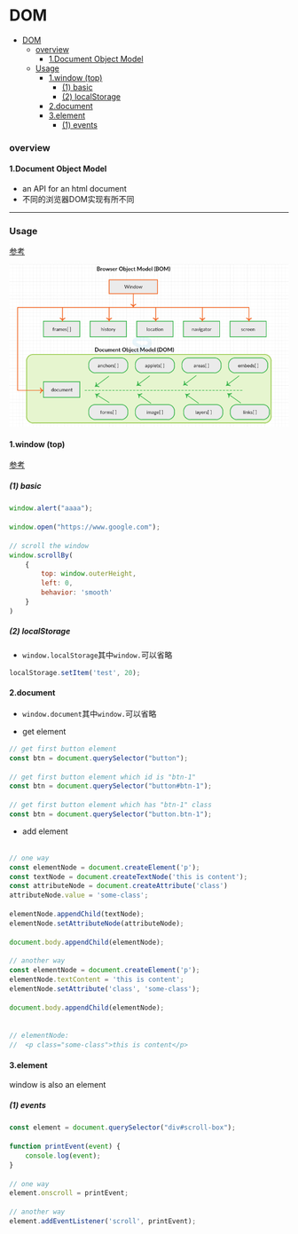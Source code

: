 # DOM


<!-- @import "[TOC]" {cmd="toc" depthFrom=1 depthTo=6 orderedList=false} -->

<!-- code_chunk_output -->

- [DOM](#dom)
    - [overview](#overview)
      - [1.Document Object Model](#1document-object-model)
    - [Usage](#usage)
      - [1.window (top)](#1window-top)
        - [(1) basic](#1-basic)
        - [(2) localStorage](#2-localstorage)
      - [2.document](#2document)
      - [3.element](#3element)
        - [(1) events](#1-events)

<!-- /code_chunk_output -->


### overview

#### 1.Document Object Model
* an API for an html document
* 不同的浏览器DOM实现有所不同

***

### Usage

[参考](https://developer.mozilla.org/en-US/docs/Web/API)

![](./imgs/dom_01.png)

#### 1.window (top)

[参考](https://developer.mozilla.org/en-US/docs/Web/API/Window)

##### (1) basic
```js
window.alert("aaaa");

window.open("https://www.google.com");

// scroll the window
window.scrollBy(
    {
        top: window.outerHeight,
        left: 0,
        behavior: 'smooth'
    }
)
```

##### (2) localStorage
* `window.localStorage`其中`window.`可以省略
```js
localStorage.setItem('test', 20);
```


#### 2.document
* `window.document`其中`window.`可以省略

* get element
```js
// get first button element
const btn = document.querySelector("button");

// get first button element which id is "btn-1"
const btn = document.querySelector("button#btn-1");

// get first button element which has "btn-1" class
const btn = document.querySelector("button.btn-1");
```

* add element
```js

// one way
const elementNode = document.createElement('p');
const textNode = document.createTextNode('this is content');
const attributeNode = document.createAttribute('class')
attributeNode.value = 'some-class';

elementNode.appendChild(textNode);
elementNode.setAttributeNode(attributeNode);

document.body.appendChild(elementNode);

// another way
const elementNode = document.createElement('p');
elementNode.textContent = 'this is content';
elementNode.setAttribute('class', 'some-class');

document.body.appendChild(elementNode);


// elementNode:
//  <p class="some-class">this is content</p>
```


#### 3.element

window is also an element

##### (1) events

```js
const element = document.querySelector("div#scroll-box");

function printEvent(event) {
    console.log(event);
}

// one way
element.onscroll = printEvent;

// another way
element.addEventListener('scroll', printEvent);
```